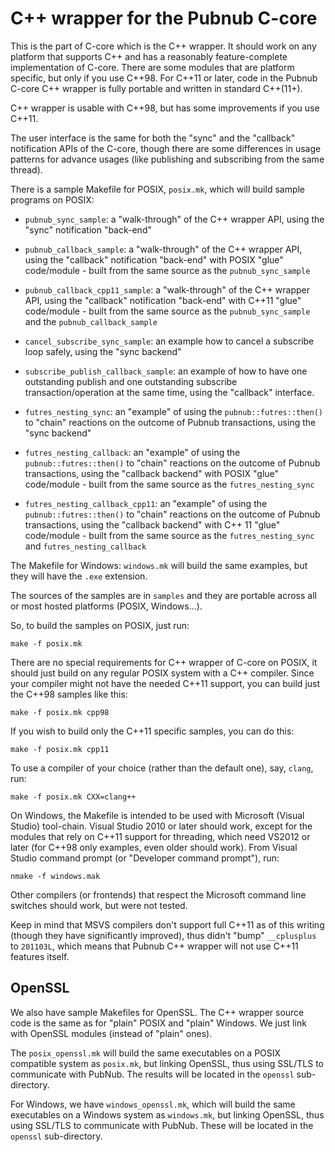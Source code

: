 # C++ wrapper for the Pubnub C-core

This is the part of C-core which is the C++ wrapper.  It should work
on any platform that supports C++ and has a reasonably
feature-complete implementation of C-core. There are some modules
that are platform specific, but only if you use C++98. For C++11 or
later, code in the Pubnub C-core C++ wrapper is fully portable and
written in standard C++(11+).

C++ wrapper is usable with C++98, but has some improvements if you
use C++11.

The user interface is the same for both the "sync" and the "callback"
notification APIs of the C-core, though there are some differences in
usage patterns for advance usages (like publishing and subscribing
from the same thread).

There is a sample Makefile for POSIX, `posix.mk`, which will build sample
programs on POSIX:

- `pubnub_sync_sample`: a "walk-through" of the C++ wrapper API, using
  the "sync" notification "back-end"
- `pubnub_callback_sample`: a "walk-through" of the C++ wrapper API,
  using the "callback" notification "back-end" with POSIX "glue"
  code/module - built from the same source as the `pubnub_sync_sample`
- `pubnub_callback_cpp11_sample`: a "walk-through" of the C++ wrapper
  API, using the "callback" notification "back-end" with C++11 "glue"
  code/module - built from the same source as the `pubnub_sync_sample`
  and the `pubnub_callback_sample`
- `cancel_subscribe_sync_sample`: an example how to cancel a subscribe
  loop safely, using the "sync backend" 
- `subscribe_publish_callback_sample`: an example of how to have one
  outstanding publish and one outstanding subscribe transaction/operation
  at the same time, using the "callback" interface.

- `futres_nesting_sync`: an "example" of using the `pubnub::futres::then()`
  to "chain" reactions on the outcome of Pubnub transactions, using
  the "sync backend"
- `futres_nesting_callback`: an "example" of using the `pubnub::futres::then()`
  to "chain" reactions on the outcome of Pubnub transactions, using
  the "callback backend" with POSIX "glue" code/module - built from the
  same source as the `futres_nesting_sync`
- `futres_nesting_callback_cpp11`: an "example" of using the
  `pubnub::futres::then()` to "chain" reactions on the outcome of
  Pubnub transactions, using the "callback backend" with C++ 11 "glue"
  code/module - built from the same source as the
  `futres_nesting_sync` and `futres_nesting_callback`

The Makefile for Windows: `windows.mk` will build the same examples,
but they will have the `.exe` extension.

The sources of the samples are in `samples` and they are portable
across all or most hosted platforms (POSIX, Windows...).

So, to build the samples on POSIX, just run:

	make -f posix.mk

There are no special requirements for C++ wrapper of C-core on POSIX,
it should just build on any regular POSIX system with a C++ compiler. 
Since your compiler might not have the needed C++11 support, you can
build just the C++98 samples like this:

	make -f posix.mk cpp98

If you wish to build only the C++11 specific samples, you can do this:

	make -f posix.mk cpp11

To use a compiler of your choice (rather than the default one), say,
`clang`, run:

	make -f posix.mk CXX=clang++

On Windows, the Makefile is intended to be used with Microsoft (Visual
Studio) tool-chain. Visual Studio 2010 or later should work, except for
the modules that rely on C++11 support for threading, which need
VS2012 or later (for C++98 only examples, even older should work). From
Visual Studio command prompt (or "Developer command prompt"), run:

	nmake -f windows.mak

Other compilers (or frontends) that respect the Microsoft command line
switches should work, but were not tested.

Keep in mind that MSVS compilers don't support full C++11 as of this
writing (though they have significantly improved), thus didn't "bump"
`__cplusplus` to `201103L`, which means that Pubnub C++ wrapper will 
not use C++11 features itself.

## OpenSSL

We also have sample Makefiles for OpenSSL. The C++ wrapper source
code is the same as for "plain" POSIX and "plain" Windows. We just
link with OpenSSL modules (instead of "plain" ones).

The `posix_openssl.mk` will build the same executables on a POSIX
compatible system as `posix.mk`, but linking OpenSSL, thus using
SSL/TLS to communicate with PubNub. The results will be located in the 
`openssl` sub-directory.

For Windows, we have `windows_openssl.mk`, which will build the 
same executables on a Windows system as `windows.mk`, but linking 
OpenSSL, thus using SSL/TLS to communicate with PubNub. These will be 
located in the `openssl` sub-directory.
